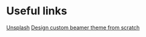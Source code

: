 # Useful links

[Unsplash](https://unsplash.com/)
[Design custom beamer theme from scratch](https://tex.stackexchange.com/questions/146529/design-a-custom-beamer-theme-from-scratch?rq=1)
